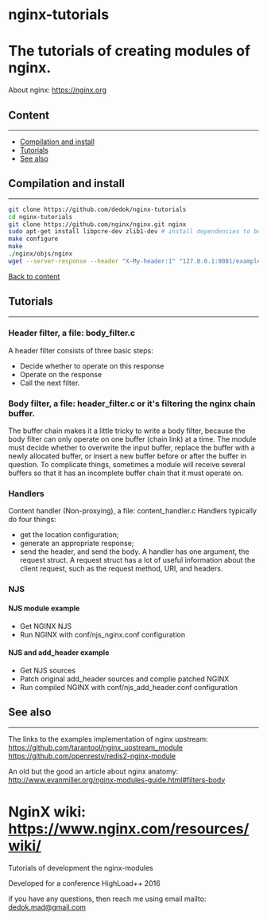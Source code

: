 # nginx-tutorials

# The tutorials of creating modules of nginx.

About nginx: https://nginx.org

## Content
----------
* [Compilation and install](#compilation-and-install)
* [Tutorials](#tutorials)
* [See also](#see-also)

## Compilation and install
--------------------------
```bash
git clone https://github.com/dedok/nginx-tutorials
cd nginx-tutorials
git clone https://github.com/nginx/nginx.git nginx
sudo apt-get install libpcre-dev zlib1-dev # install dependencies to build nginx
make configure
make
./nginx/objs/nginx
wget --server-response --header "X-My-header:1" "127.0.0.1:8081/example"
```
[Back to content](#content)

## Tutorials
------------
### Header filter, a file: body_filter.c

  A header filter consists of three basic steps:
  - Decide whether to operate on this response
  - Operate on the response
  - Call the next filter.

### Body filter, a file: header_filter.c or it's filtering the nginx chain buffer. 

The buffer chain makes it a little tricky to write a body filter,
because the body filter can only operate on one buffer (chain link) at a time.
The module must decide whether to overwrite the input buffer, replace the buffer with a newly allocated buffer,
or insert a new buffer before or after the buffer in question. To complicate things,
sometimes a module will receive several buffers so that it has an incomplete buffer chain that it must operate on.

### Handlers

  Content handler (Non-proxying), a file: content_handler.c
  Handlers typically do four things:
   - get the location configuration;
   - generate an appropriate response;
   - send the header, and send the body.
  A handler has one argument, the request struct.
  A request struct has a lot of useful information about the client request, such as the request method, URI, and headers.

### NJS

#### NJS module example
  - Get NGINX NJS
  - Run NGINX with conf/njs_nginx.conf configuration
#### NJS and add_header example
  - Get NJS sources
  - Patch original add_header sources and complie patched NGINX
  - Run compiled NGINX with conf/njs_add_header.conf configuration

## See also
------------
The links to the examples implementation of nginx upstream:
https://github.com/tarantool/nginx_upstream_module
https://github.com/openresty/redis2-nginx-module

An old but the good an article about nginx anatomy:
http://www.evanmiller.org/nginx-modules-guide.html#filters-body

NginX wiki:
https://www.nginx.com/resources/wiki/
=======
Tutorials of development the nginx-modules

Developed for a conference HighLoad++ 2016

if you have any questions, then reach me using email mailto: dedok.mad@gmail.com
